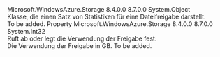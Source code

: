 <Type Name="ShareStats" FullName="Microsoft.WindowsAzure.Storage.File.Protocol.ShareStats">
  <TypeSignature Language="C#" Value="public sealed class ShareStats" />
  <TypeSignature Language="ILAsm" Value=".class public auto ansi sealed beforefieldinit ShareStats extends System.Object" />
  <TypeSignature Language="DocId" Value="T:Microsoft.WindowsAzure.Storage.File.Protocol.ShareStats" />
  <TypeSignature Language="VB.NET" Value="Public NotInheritable Class ShareStats" />
  <TypeSignature Language="F#" Value="type ShareStats = class" />
  <AssemblyInfo>
    <AssemblyName>Microsoft.WindowsAzure.Storage</AssemblyName>
    <AssemblyVersion>8.4.0.0</AssemblyVersion>
    <AssemblyVersion>8.7.0.0</AssemblyVersion>
  </AssemblyInfo>
  <Base>
    <BaseTypeName>System.Object</BaseTypeName>
  </Base>
  <Interfaces />
  <Docs>
    <summary>
            Klasse, die einen Satz von Statistiken für eine Dateifreigabe darstellt.
            </summary>
    <remarks>To be added.</remarks>
  </Docs>
  <Members>
    <Member MemberName="Usage">
      <MemberSignature Language="C#" Value="public int Usage { get; }" />
      <MemberSignature Language="ILAsm" Value=".property instance int32 Usage" />
      <MemberSignature Language="DocId" Value="P:Microsoft.WindowsAzure.Storage.File.Protocol.ShareStats.Usage" />
      <MemberSignature Language="VB.NET" Value="Public ReadOnly Property Usage As Integer" />
      <MemberSignature Language="F#" Value="member this.Usage : int" Usage="Microsoft.WindowsAzure.Storage.File.Protocol.ShareStats.Usage" />
      <MemberType>Property</MemberType>
      <AssemblyInfo>
        <AssemblyName>Microsoft.WindowsAzure.Storage</AssemblyName>
        <AssemblyVersion>8.4.0.0</AssemblyVersion>
        <AssemblyVersion>8.7.0.0</AssemblyVersion>
      </AssemblyInfo>
      <ReturnValue>
        <ReturnType>System.Int32</ReturnType>
      </ReturnValue>
      <Docs>
        <summary>
            Ruft ab oder legt die Verwendung der Freigabe fest.
            </summary>
        <value>Die Verwendung der Freigabe in GB.</value>
        <remarks>To be added.</remarks>
      </Docs>
    </Member>
  </Members>
</Type>